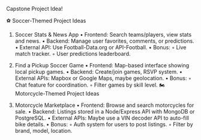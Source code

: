 Capstone Project Idea!


⚽ Soccer-Themed Project Ideas

1. Soccer Stats & News App
	•	Frontend: Search teams/players, view stats and news.
	•	Backend: Manage user favorites, comments, or predictions.
	•	External API: Use Football-Data.org or API-Football.
	•	Bonus:
	◦	Live match tracker.
	◦	User predictions leaderboard.


2. Find a Pickup Soccer Game
	•	Frontend: Map-based interface showing local pickup games.
	•	Backend: Create/join games, RSVP system.
	•	External APIs: Mapbox or Google Maps, maybe geolocation.
	•	Bonus:
	◦	Chat feature for coordination.
	◦	Filter games by skill level.
🏍️ Motorcycle-Themed Project Ideas

1. Motorcycle Marketplace
	•	Frontend: Browse and search motorcycles for sale.
	•	Backend: Listings stored in a Node/Express API with MongoDB or PostgreSQL.
	•	External APIs: Maybe use a VIN decoder API to auto-fill bike details.
	•	Bonus:
	◦	Auth system for users to post listings.
	◦	Filter by brand, model, location.

